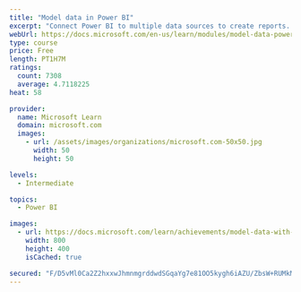 ```yaml
---
title: "Model data in Power BI"
excerpt: "Connect Power BI to multiple data sources to create reports. Define the relationship between your data sources."
webUrl: https://docs.microsoft.com/en-us/learn/modules/model-data-power-bi/
type: course
price: Free
length: PT1H7M
ratings:
  count: 7308
  average: 4.7118225
heat: 58

provider:
  name: Microsoft Learn
  domain: microsoft.com
  images:
    - url: /assets/images/organizations/microsoft.com-50x50.jpg
      width: 50
      height: 50

levels:
  - Intermediate

topics:
  - Power BI

images:
  - url: https://docs.microsoft.com/learn/achievements/model-data-with-power-bi-desktop-social.png
    width: 800
    height: 400
    isCached: true

secured: "F/D5vMl0Ca2Z2hxxwJhmnmgrddwdSGqaYg7e81OO5kygh6iAZU/ZbsW+RUMkMC/GnwG+TAGeOy9RqCUjulCWs2iDH7bfyb/acA7VuFm8GDFec/c84XyIWoo+zfxWgnof+UW7uIuK54RBhESvIZZ1HvR5tXaveN/zugthSRmH6XJLf0gkP/oMyilYp8spb/CJBF+DHWF6/vo7s1R15mcHJrBwze1s+ymEZQ7J6MJUEI0HRhqZDnqrtiRWuIfNo7sfXpEnmD6+1ViGaOaClbXr5mZTRTdErcmLeVcppmmjGYP3XnkDsYZMI1AsPe3rGR65ZyAHkrwE/heFIIQhJG+9g2SIaW2IJbWNNn2yGuzg/bDbx4BTVBwzMKh91JGB08yQkXmtJ5S3HqYYDREqkRVapbF4pw0JLkCiFZ2/CIETXTQ=;CsK51jkBGTHdsjMbX3eYpg=="
---
```


